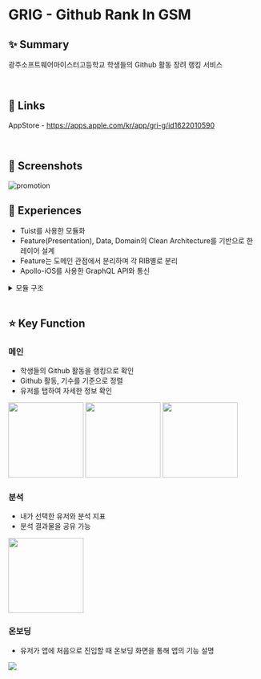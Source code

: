 # GRIG - Github Rank In GSM

## ✨ Summary
광주소프트웨어마이스터고등학교 학생들의 Github 활동 장려 랭킹 서비스

<br>

## 🔗 Links
AppStore - https://apps.apple.com/kr/app/gri-g/id1622010590

<br>

## 📸 Screenshots
![promotion](https://user-images.githubusercontent.com/74440939/213869420-cdf6bd4e-17bb-4f43-b35e-720097a62a7c.png)

## 🤔 Experiences
- Tuist를 사용한 모듈화
- Feature(Presentation), Data, Domain의 Clean Architecture를 기반으로 한 레이어 설계
- Feature는 도메인 관점에서 분리하며 각 RIB별로 분리
- Apollo-iOS를 사용한 GraphQL API와 통신

<details>
<summary>모듈 구조</summary>

<div>
<img src="https://s3.us-west-2.amazonaws.com/secure.notion-static.com/334deff9-f4c8-43f7-aa94-beffe8431053/graph.png?X-Amz-Algorithm=AWS4-HMAC-SHA256&X-Amz-Content-Sha256=UNSIGNED-PAYLOAD&X-Amz-Credential=AKIAT73L2G45EIPT3X45%2F20230121%2Fus-west-2%2Fs3%2Faws4_request&X-Amz-Date=20230121T134437Z&X-Amz-Expires=86400&X-Amz-Signature=84be715948de659d19f08cbd0b79a5ea1b91700fb1b786a8520cfe7913699e81&X-Amz-SignedHeaders=host&response-content-disposition=filename%3D%22graph.png%22&x-id=GetObject" width="500">
</div>
</details>

<br>

## ⭐️ Key Function
### 메인
- 학생들의 Github 활동을 랭킹으로 확인
- Github 활동, 기수를 기준으로 정렬
- 유저를 탭하여 자세한 정보 확인
  
<div>
  <img src="https://user-images.githubusercontent.com/74440939/185818903-0d091f8a-50dc-4ed7-9385-7d6f789b7eab.png" width="150">
  <img src="https://user-images.githubusercontent.com/74440939/185818919-8bd9d7b1-775c-4c11-b6bb-49b1b1c11a2e.png" width="150">
  <img src="https://user-images.githubusercontent.com/74440939/185818947-57d6ede7-a942-42df-8b4e-881174a169b9.png" width="150">
</div>

### 분석
- 내가 선택한 유저와 분석 지표
- 분석 결과물을 공유 가능

<img src="https://user-images.githubusercontent.com/74440939/185819283-d261e922-c9f0-4145-81d0-3e14e8574a72.png" width="150">

### 온보딩
- 유저가 앱에 처음으로 진입할 때 온보딩 화면을 통해 앱의 기능 설명

<img src="https://user-images.githubusercontent.com/74440939/213871230-186e770a-c9c2-45eb-ab19-410149703107.png">